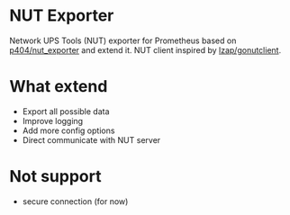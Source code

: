 # NUT Exporter
Network UPS Tools (NUT) exporter for Prometheus based on [p404/nut_exporter](https://github.com/p404/nut_exporter) and extend it.
NUT client inspired by [lzap/gonutclient](https://github.com/lzap/gonutclient).

# What extend
- Export all possible data
- Improve logging
- Add more config options
- Direct communicate with NUT server

# Not support
- secure connection (for now)
